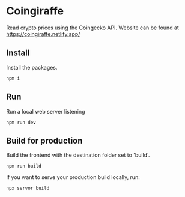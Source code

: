 # Coingiraffe
Read crypto prices using the Coingecko API. Website can be found at https://coingiraffe.netlify.app/

## Install
Install the packages.
```
npm i
```

## Run
Run a local web server listening
```
npm run dev
```

## Build for production
Build the frontend with the destination folder set to 'build\'.
```
npm run build
```

If you want to serve your production build locally, run:
```
npx servor build
```
